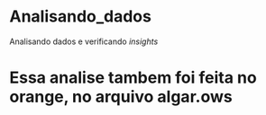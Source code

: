 # Analisando_dados
Analisando dados e verificando *insights*

# Essa analise tambem foi feita no orange, no arquivo algar.ows